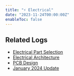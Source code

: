 ```yaml
---
title: "⚡ Electrical"
date: "2023-11-24T00:00:00Z"
enableToc: false
---
```


## Related Logs

- [Electrical Part Selection](logs/02-11-2023.md)
- [Electrical Architecture](logs/12-11-2023.md)
- [PCB Design](logs/24-11-2023.md)
- [January 2024 Update](logs/31-01-2024.md)
